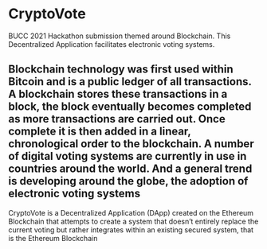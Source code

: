 # CryptoVote
 BUCC 2021 Hackathon submission themed around Blockchain. This Decentralized Application facilitates electronic voting systems.

Blockchain technology was first used within Bitcoin and is a public ledger of all transactions. A blockchain stores these transactions in a block, the block eventually becomes completed as more transactions are carried out. Once complete it is then added in a linear, chronological order to the blockchain. A number of digital voting systems are currently in use in countries around the world. And a general trend is developing around the globe, the adoption of electronic voting systems
----
CryptoVote is a Decentralized Application (DApp) created on the Ethereum Blockchain that attempts to create a system that doesn’t entirely replace the current voting but rather integrates within an existing secured system, that is the Ethereum Blockchain
